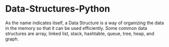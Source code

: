 # Data-Structures-Python
As the name indicates itself, a Data Structure is a way of organizing the data in the memory so that it can be used efficiently. Some common data structures are array, linked list, stack, hashtable, queue, tree, heap, and graph.

